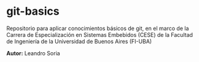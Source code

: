 # git-basics
Repositorio para aplicar conocimientos básicos de git, en el marco de la Carrera de Especialización en Sistemas Embebidos (CESE) de la Facultad de Ingeniería de la Universidad de Buenos Aires (FI-UBA)

**Autor:** Leandro Soria
